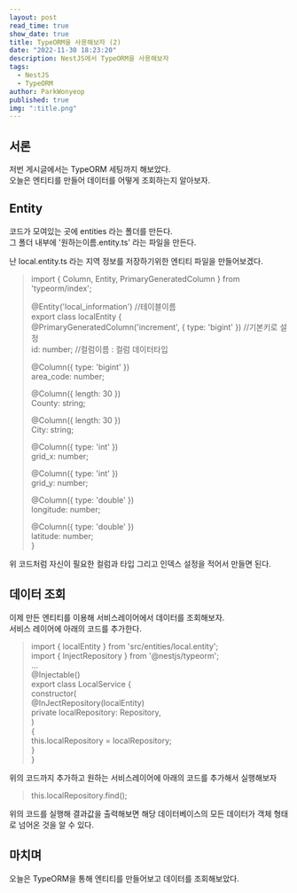 ```yaml
---
layout: post
read_time: true
show_date: true
title: TypeORM을 사용해보자 (2)
date: "2022-11-30 18:23:20"
description: NestJS에서 TypeORM을 사용해보자
tags:
  - NestJS
  - TypeORM
author: ParkWonyeop
published: true
img: ":title.png"
---
```

## 서론
저번 게시글에서는 TypeORM 세팅까지 해보았다.  
오늘은 엔티티를 만들어 데이터를 어떻게 조회하는지 알아보자.  

## Entity

코드가 모여있는 곳에 entities 라는 폴더를 만든다.  
그 폴더 내부에 '원하는이름.entity.ts' 라는 파일을 만든다.  

난 local.entity.ts 라는 지역 정보를 저장하기위한 엔티티 파일을 만들어보겠다.  

> import { Column, Entity, PrimaryGeneratedColumn } from 'typeorm/index';  
>   
> @Entity('local_information') //테이블이름  
> export class localEntity {  
>   @PrimaryGeneratedColumn('increment', { type: 'bigint' }) //기본키로 설정  
>   id: number; //컬럼이름 : 컬럼 데이터타입  
>  
>   @Column({ type: 'bigint' })  
>   area_code: number;  
>   
>   @Column({ length: 30 })  
>   County: string;  
>    
>   @Column({ length: 30 })  
>   City: string;  
>   
>   @Column({ type: 'int' })  
>   grid_x: number;  
>   
>   @Column({ type: 'int' })  
>   grid_y: number;  
>   
>   @Column({ type: 'double' })  
>   longitude: number;  
>   
>   @Column({ type: 'double' })  
>   latitude: number;  
> }  

위 코드처럼 자신이 필요한 컬럼과 타입 그리고 인덱스 설정을 적어서 만들면 된다.  

## 데이터 조회

이제 만든 엔티티를 이용해 서비스레이어에서 데이터를 조회해보자.  
서비스 레이어에 아래의 코드를 추가한다.  
  
> import { localEntity } from 'src/entities/local.entity';  
> import { InjectRepository } from '@nestjs/typeorm';  
> ...  
> @Injectable()  
> export class LocalService {  
>     constructor(  
>         @InJectRepository(localEntity)  
>         private localRepository: Repository<localEnity>,  
>     )  
>     {  
>         this.localRepository = localRepository;  
>     }  
> }  

위의 코드까지 추가하고 원하는 서비스레이어에 아래의 코드를 추가해서 실행해보자  

> this.localRepository.find();  

위의 코드를 실행해 결과값을 출력해보면 해당 데이터베이스의 모든 데이터가 객체 형태로 넘어온 것을 알 수 있다.  

## 마치며

오늘은 TypeORM을 통해 엔티티를 만들어보고 데이터를 조회해보았다.  